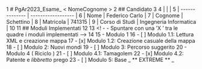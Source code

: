 1 # PgAr2023_Esame_ < NomeCognome >
2 ## Candidato
3
4 |					|					 	|
5 | -------------- 	| ------------------ 	|
6 | Nome 			| Federico Carlo 		|
7 | Cognome 		| Schettino	 			|
8 | Matricola 		| 741315 				|
9 | Corso di Studi 	| Ingegneria Informatica |
10
11 ## Moduli Implementati
12
13 <! - - Spuntare con una ’X ’ tra le quadre i moduli implementati -->
14
15 - Modulo 1
16 - [ ] Modulo 1.1: Lettura XML e creazione mappa
17 - [x] Modulo 1.2: Creazione casuale della mappa
18 - [ ] Modulo 2: Nuovi mondi
19 - [ ] Modulo 3: Percorso suggerito
20 - Modulo 4 ( Riciclo )
21 - [ ] Modulo 4.1: Tamagolem
22 - [x] Modulo 4.2: Patente e _libbretto_ prego
23 - [ ] Modulo 5: Base _ ** EXTREME ** _